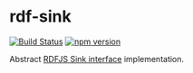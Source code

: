 # rdf-sink

[![Build Status](https://travis-ci.org/rdf-ext/rdf-sink.svg?branch=master)](https://travis-ci.org/rdf-ext/rdf-sink)
[![npm version](https://badge.fury.io/js/rdf-sink.svg)](https://badge.fury.io/js/rdf-parser-n3)

Abstract [RDFJS Sink interface](https://github.com/rdfjs/representation-task-force/) implementation.
